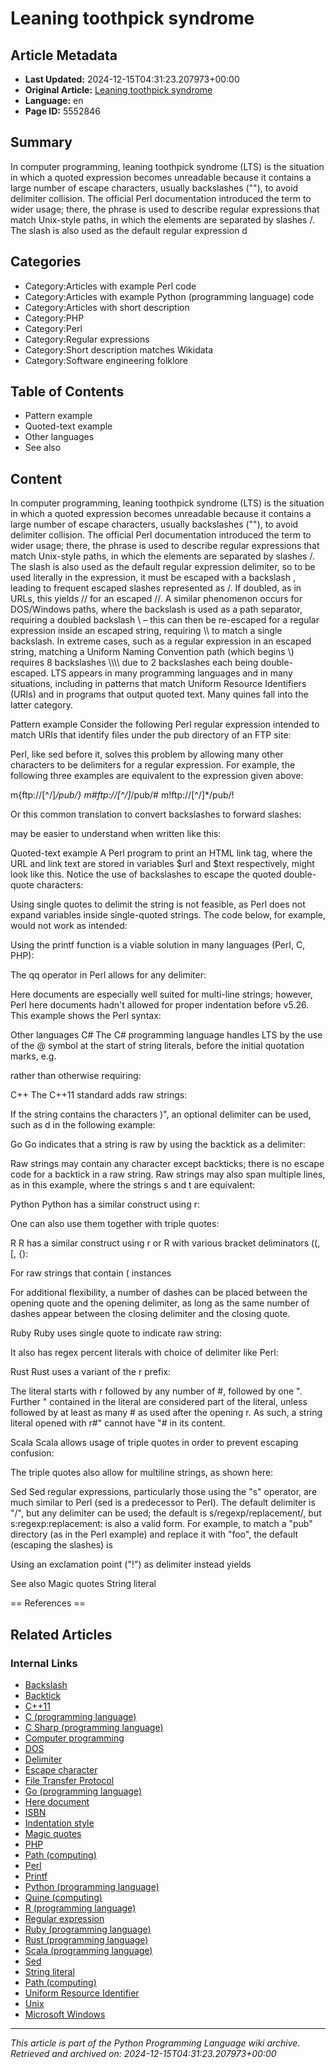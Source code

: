 # Leaning toothpick syndrome

## Article Metadata

- **Last Updated:** 2024-12-15T04:31:23.207973+00:00
- **Original Article:** [Leaning toothpick syndrome](https://en.wikipedia.org/wiki/Leaning_toothpick_syndrome)
- **Language:** en
- **Page ID:** 5552846

## Summary

In computer programming, leaning toothpick syndrome (LTS) is the situation in which a quoted expression becomes unreadable because it contains a large number of escape characters, usually backslashes ("\"), to avoid delimiter collision.
The official Perl documentation introduced the term to wider usage; there, the phrase is used to describe regular expressions that match Unix-style paths, in which the elements are separated by slashes /. The slash is also used as the default regular expression d

## Categories

- Category:Articles with example Perl code
- Category:Articles with example Python (programming language) code
- Category:Articles with short description
- Category:PHP
- Category:Perl
- Category:Regular expressions
- Category:Short description matches Wikidata
- Category:Software engineering folklore

## Table of Contents

- Pattern example
- Quoted-text example
- Other languages
- See also

## Content

In computer programming, leaning toothpick syndrome (LTS) is the situation in which a quoted expression becomes unreadable because it contains a large number of escape characters, usually backslashes ("\"), to avoid delimiter collision.
The official Perl documentation introduced the term to wider usage; there, the phrase is used to describe regular expressions that match Unix-style paths, in which the elements are separated by slashes /. The slash is also used as the default regular expression delimiter, so to be used literally in the expression, it must be escaped with a backslash  \, leading to frequent escaped slashes represented as \/. If doubled, as in URLs, this yields \/\/ for an escaped //. A similar phenomenon occurs for DOS/Windows paths, where the backslash is used as a path separator, requiring a doubled backslash \\ – this can then be re-escaped for a regular expression inside an escaped string, requiring \\\\ to match a single backslash. In extreme cases, such as a regular expression in an escaped string, matching a Uniform Naming Convention path (which begins \\) requires 8 backslashes \\\\\\\\ due to 2 backslashes each being double-escaped.
LTS appears in many programming languages and in many situations, including in patterns that match Uniform Resource Identifiers (URIs) and in programs that output quoted text. Many quines fall into the latter category.

Pattern example
Consider the following Perl regular expression intended to match URIs that identify files under the pub directory of an FTP site:

Perl, like sed before it, solves this problem by allowing many other characters to be delimiters for a regular expression. For example, the following three examples are equivalent to the expression given above:

m{ftp://[^/]*/pub/}
m#ftp://[^/]*/pub/#
m!ftp://[^/]*/pub/!

Or this common translation to convert backslashes to forward slashes:

may be easier to understand when written like this:

Quoted-text example
A Perl program to print an HTML link tag, where the URL and link text are stored in variables $url and $text respectively, might look like this. Notice the use of backslashes to escape the quoted double-quote characters:

Using single quotes to delimit the string is not feasible, as Perl does not expand variables inside single-quoted strings.  The code below, for example, would not work as intended:

Using the printf function is a viable solution in many languages (Perl, C, PHP):

The qq operator in Perl allows for any delimiter:

Here documents are especially well suited for multi-line strings; however, Perl here documents hadn't allowed for proper indentation before v5.26. This example shows the Perl syntax:

Other languages
C#
The C# programming language handles LTS by the use of the @ symbol at the start of string literals, before the initial quotation marks, e.g.

rather than otherwise requiring:

C++
The C++11 standard adds raw strings:

If the string contains the characters )", an optional delimiter can be used, such as d in the following example:

Go
Go indicates that a string is raw by using the backtick as a delimiter:

Raw strings may contain any character except backticks; there is no escape code for a backtick in a raw string. Raw strings may also span multiple lines, as in this example, where the strings s and t are equivalent:

Python
Python has a similar construct using r:

One can also use them together with triple quotes:

R
R has a similar construct using r or R with various bracket deliminators ((, [, {):

For raw strings that contain ( instances

For additional flexibility, a number of dashes can be placed between the opening quote and the opening delimiter, as long as the same number of dashes appear between the closing delimiter and the closing quote.

Ruby
Ruby uses single quote to indicate raw string:

It also has regex percent literals with choice of delimiter like Perl:

Rust
Rust uses a variant of the r prefix:

The literal starts with r followed by any number of #, followed by one ". Further " contained in the literal are considered part of the literal, unless followed by at least as many # as used after the opening r. As such, a string literal opened with r#" cannot have "# in its content.

Scala
Scala allows usage of triple quotes in order to prevent escaping confusion:

The triple quotes also allow for multiline strings, as shown here:

Sed
Sed regular expressions, particularly those using the "s" operator, are much similar to Perl (sed is a predecessor to Perl).  The default delimiter is "/", but any delimiter can be used; the default is s/regexp/replacement/, but s:regexp:replacement: is also a valid form. For example, to match a "pub" directory (as in the Perl example) and replace it with "foo", the default (escaping the slashes) is

Using an exclamation point ("!") as delimiter instead yields

See also
Magic quotes
String literal


== References ==

## Related Articles

### Internal Links

- [Backslash](https://en.wikipedia.org/wiki/Backslash)
- [Backtick](https://en.wikipedia.org/wiki/Backtick)
- [C++11](https://en.wikipedia.org/wiki/C%2B%2B11)
- [C (programming language)](https://en.wikipedia.org/wiki/C_(programming_language))
- [C Sharp (programming language)](https://en.wikipedia.org/wiki/C_Sharp_(programming_language))
- [Computer programming](https://en.wikipedia.org/wiki/Computer_programming)
- [DOS](https://en.wikipedia.org/wiki/DOS)
- [Delimiter](https://en.wikipedia.org/wiki/Delimiter)
- [Escape character](https://en.wikipedia.org/wiki/Escape_character)
- [File Transfer Protocol](https://en.wikipedia.org/wiki/File_Transfer_Protocol)
- [Go (programming language)](https://en.wikipedia.org/wiki/Go_(programming_language))
- [Here document](https://en.wikipedia.org/wiki/Here_document)
- [ISBN](https://en.wikipedia.org/wiki/ISBN)
- [Indentation style](https://en.wikipedia.org/wiki/Indentation_style)
- [Magic quotes](https://en.wikipedia.org/wiki/Magic_quotes)
- [PHP](https://en.wikipedia.org/wiki/PHP)
- [Path (computing)](https://en.wikipedia.org/wiki/Path_(computing))
- [Perl](https://en.wikipedia.org/wiki/Perl)
- [Printf](https://en.wikipedia.org/wiki/Printf)
- [Python (programming language)](https://en.wikipedia.org/wiki/Python_(programming_language))
- [Quine (computing)](https://en.wikipedia.org/wiki/Quine_(computing))
- [R (programming language)](https://en.wikipedia.org/wiki/R_(programming_language))
- [Regular expression](https://en.wikipedia.org/wiki/Regular_expression)
- [Ruby (programming language)](https://en.wikipedia.org/wiki/Ruby_(programming_language))
- [Rust (programming language)](https://en.wikipedia.org/wiki/Rust_(programming_language))
- [Scala (programming language)](https://en.wikipedia.org/wiki/Scala_(programming_language))
- [Sed](https://en.wikipedia.org/wiki/Sed)
- [String literal](https://en.wikipedia.org/wiki/String_literal)
- [Path (computing)](https://en.wikipedia.org/wiki/Path_(computing))
- [Uniform Resource Identifier](https://en.wikipedia.org/wiki/Uniform_Resource_Identifier)
- [Unix](https://en.wikipedia.org/wiki/Unix)
- [Microsoft Windows](https://en.wikipedia.org/wiki/Microsoft_Windows)

---
_This article is part of the Python Programming Language wiki archive._
_Retrieved and archived on: 2024-12-15T04:31:23.207973+00:00_